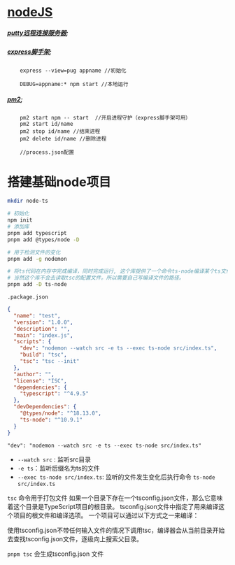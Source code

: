 # [nodeJS](http://nodejs.cn/api/)


##### [putty远程连接服务器](https://help.aliyun.com/document_detail/59083.html?spm=5176.10173289.107.1.73ee2e77Rk5hDi#windows);


##### [express脚手架](http://www.expressjs.com.cn/starter/generator.html);

```
    express --view=pug appname //初始化

    DEBUG=appname:* npm start //本地运行

```

##### [pm2](http://pm2.keymetrics.io/);

```
    pm2 start npm -- start  //开启进程守护（express脚手架可用）
    pm2 start id/name
    pm2 stop id/name //结束进程
    pm2 delete id/name //删除进程

    //process.json配置
```

# 搭建基础node项目

```bash
mkdir node-ts

# 初始化
npm init
# 添加库
pnpm add typescript
pnpm add @types/node -D

# 用于检测文件的变化
pnpm add -g nodemon

# 将ts代码在内存中完成编译，同时完成运行, 这个库提供了一个命令ts-node编译某个ts文件并执行。
# 当然这个库不会去读取tsc的配置文件。所以需要自己写编译文件的路径。
pnpm add -D ts-node
```

`.package.json`
```json
{
  "name": "test",
  "version": "1.0.0",
  "description": "",
  "main": "index.js",
  "scripts": {
    "dev": "nodemon --watch src -e ts --exec ts-node src/index.ts",
    "build": "tsc",
    "tsc": "tsc --init"
  },
  "author": "",
  "license": "ISC",
  "dependencies": {
    "typescript": "^4.9.5"
  },
  "devDependencies": {
    "@types/node": "^18.13.0",
    "ts-node": "^10.9.1"
  }
}
```
`"dev": "nodemon --watch src -e ts --exec ts-node src/index.ts"`

- `--watch src` : 监听src目录
- `-e ts`：监听后缀名为ts的文件
- `--exec ts-node src/index.ts`: 监听的文件发生变化后执行命令 `ts-node src/index.ts`


`tsc` 命令用于打包文件
如果一个目录下存在一个tsconfig.json文件，那么它意味着这个目录是TypeScript项目的根目录。 tsconfig.json文件中指定了用来编译这个项目的根文件和编译选项。 一个项目可以通过以下方式之一来编译：

使用tsconfig.json不带任何输入文件的情况下调用tsc，编译器会从当前目录开始去查找tsconfig.json文件，逐级向上搜索父目录。

`pnpm tsc` 会生成tsconfig.json 文件
